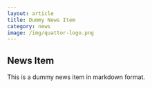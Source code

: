 ```yaml
---
layout: article
title: Dummy News Item
category: news
image: /img/quattor-logo.png
---
```


News Item
---------

This is a dummy news item in markdown format. 
